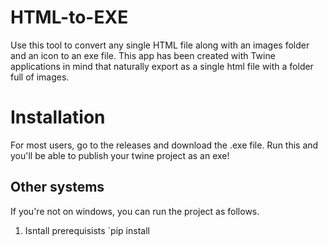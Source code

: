 # HTML-to-EXE
Use this tool to convert any single HTML file along with an images folder and an icon to an exe file.
This app has been created with Twine applications in mind that naturally export as a single html file with a folder full of images.

# Installation
For most users, go to the releases and download the .exe file. Run this and you'll be able to publish your twine project as an exe!

## Other systems
If you're not on windows, you can run the project as follows.

1. Isntall prerequisists
`pip install 
